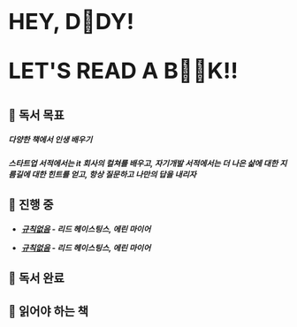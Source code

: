 
<h1 style="border-bottom: none !important; margin-top: 100px; font-size: 40px;">
HEY, D🫥DY!



LET'S READ A B🫥🫥K!!

 </h1>



## 🤔 독서 목표

##### 다양한 책에서 인생 배우기

##### 스타트업 서적에서는 it 회사의 컬쳐를 배우고, 자기개발 서적에서는 더 나은 삶에 대한 지름길에 대한 힌트를 얻고, 항상 질문하고 나만의 답을 내리자



## 🫣 진행 중

<h5><ul>

<li>

[규칙없음](https://ridibooks.com/books/510001020) - 리드 헤이스팅스, 에린 마이어

</li>
<li>

[규칙없음](https://ridibooks.com/books/510001020) - 리드 헤이스팅스, 에린 마이어

</li>

</ul></h5>



## 🤫 독서 완료



## 🫥 읽어야 하는 책
